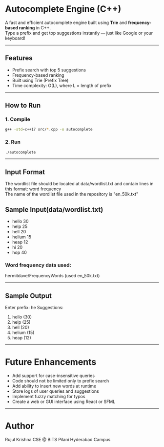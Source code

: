 # Autocomplete Engine (C++)

A fast and efficient autocomplete engine built using **Trie** and **frequency-based ranking** in C++.  
Type a prefix and get top suggestions instantly — just like Google or your keyboard!

---

## Features
- Prefix search with top 5 suggestions
- Frequency-based ranking
- Built using Trie (Prefix Tree)
- Time complexity: O(L), where L = length of prefix

---

## How to Run

### 1. Compile
```bash
g++ -std=c++17 src/*.cpp -o autocomplete
```

### 2. Run
```bash
./autocomplete
```

---

## Input Format
The wordlist file should be located at data/wordlist.txt and contain lines in this format: word frequency  
The name of the wordlist file used in the repository is "en_50k.txt"  

## Sample Input(data/wordlist.txt)
- hello 30
- help 25
- hell 20
- helium 15
- heap 12
- hi 20
- hop 40

### Word frequency data used:
hermitdave/FrequencyWords (used en_50k.txt)

---

## Sample Output
Enter prefix: he
Suggestions:
1. hello (30)
2. help (25)
3. hell (20)
4. helium (15)
5. heap (12)

---

# Future Enhancements

- Add support for case-insensitive queries
- Code should not be limited only to prefix search
- Add ability to insert new words at runtime  
- Store logs of user queries and suggestions  
- Implement fuzzy matching for typos  
- Create a web or GUI interface using React or SFML  

---

# Author
Rujul Krishna
CSE @ BITS Pilani Hyderabad Campus

